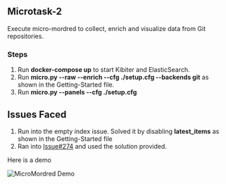 ## Microtask-2

Execute micro-mordred to collect, enrich and visualize data from Git repositories.

### Steps

1. Run **docker-compose up** to start Kibiter and ElasticSearch.
2. Run **micro.py --raw --enrich --cfg ./setup.cfg --backends git** as shown in the Getting-Started file.
3. Run **micro.py --panels --cfg ./setup.cfg**

## Issues Faced

1. Run into the empty index issue. Solved it by disabling **latest_items** as shown in the Getting-Started file
2. Ran into [Issue#274](https://github.com/chaoss/grimoirelab/issues/274) and used the solution provided.

Here is a demo

![MicroMordred Demo](MicroMordred.gif)
